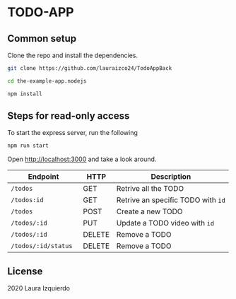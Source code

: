# TODO-APP

## Common setup

Clone the repo and install the dependencies.

```bash
git clone https://github.com/lauraizco24/TodoAppBack

cd the-example-app.nodejs
```

```bash
npm install
```


## Steps for read-only access

To start the express server, run the following

```bash
npm run start
```
Open [http://localhost:3000](http://localhost:3000) and take a look around.



| Endpoint      | HTTP   | Description                         |
| ------------- | ------ | ----------------------------------- |
| `/todos `     | GET    | Retrive all the TODO                |
| `/todos:id `  | GET    | Retrive an specific TODO with `id`  |
| `/todos `     | POST   | Create a new TODO                |
| `/todos/:id ` | PUT    | Update a TODO video with `id`    |
| `/todos/:id ` | DELETE | Remove a TODO                    |
| `/todos/:id/status ` | DELETE | Remove a TODO                    |

## License

2020 Laura Izquierdo

